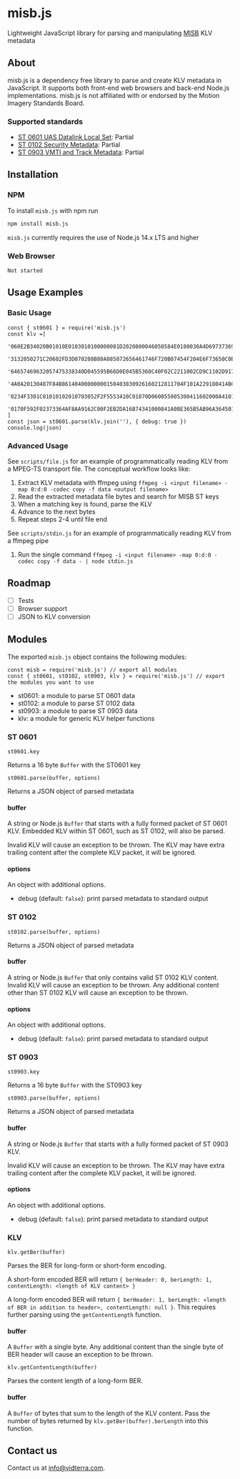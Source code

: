 # misb.js

Lightweight JavaScript library for parsing and manipulating [MISB](https://gwg.nga.mil/misb/st_pubs.html) KLV metadata

## About

misb.js is a dependency free library to parse and create KLV metadata in JavaScript. It supports both front-end web browsers and back-end Node.js implementations. misb.js is not affiliated with or endorsed by the Motion Imagery Standards Board.    

### Supported standards
- [ST 0601 UAS Datalink Local Set](https://gwg.nga.mil/misb/docs/standards/ST0601.17.pdf): Partial
- [ST 0102 Security Metadata](https://gwg.nga.mil/misb/docs/standards/ST0102.12.pdf): Partial
- [ST 0903 VMTI and Track Metadata](https://gwg.nga.mil/misb/docs/standards/ST0903.5.pdf): Partial

## Installation
### NPM

To install `misb.js` with npm run

```bash
npm install misb.js
```

`misb.js` currently requires the use of Node.js 14.x LTS and higher

### Web Browser

```
Not started
```

## Usage Examples

### Basic Usage

```
const { st0601 } = require('misb.js')
const klv =[ 
    '060E2B34020B01010E0103010100000081D2020800046050584E0180030A4D697373696F6E20',
    '3132050271C20602FD3D070208B80A085072656461746F720B07454F204E6F73650C0E47656F',
    '64657469632057475338340D045595B66D0E045B5360C40F02C2211002CD9C1102D917120472',
    '4A0A20130487F84B86140400000000150403830926160212811704F101A229180414BC082B19',
    '0234F3301C01010102010703052F2F5553410C01070D060055005300411602000A4101065E22',
    '0170F592F02373364AF8AA9162C00F2EB2DA16B74341000841A0BE365B5AB96A36450102AA43'
]
const json = st0601.parse(klv.join(''), { debug: true })
console.log(json)
```

### Advanced Usage

See `scripts/file.js` for an example of programmatically reading KLV from a MPEG-TS transport file. The conceptual workflow looks like:

1. Extract KLV metadata with ffmpeg using `ffmpeg -i <input filename> -map 0:d:0 -codec copy -f data <output filename>`
1. Read the extracted metadata file bytes and search for MISB ST keys
1. When a matching key is found, parse the KLV
1. Advance to the next bytes
1. Repeat steps 2-4 until file end

See `scripts/stdin.js` for an example of programmatically reading KLV from a ffmpeg pipe

1. Run the single command `ffmpeg -i <input filename> -map 0:d:0 -codec copy -f data - | node stdin.js`

## Roadmap

- [ ] Tests
- [ ] Browser support
- [ ] JSON to KLV conversion

## Modules

The exported `misb.js` object contains the following modules:

```
const misb = require('misb.js') // export all modules
const { st0601, st0102, st0903, klv } = require('misb.js') // export the modules you want to use
```

- st0601: a module to parse ST 0601 data
- st0102: a module to parse ST 0102 data
- st0903: a module to parse ST 0903 data
- klv: a module for generic KLV helper functions

### ST 0601
```
st0601.key
```

Returns a 16 byte `Buffer` with the ST0601 key

```
st0601.parse(buffer, options)
```

Returns a JSON object of parsed metadata

#### buffer 

A string or Node.js `Buffer` that starts with a fully formed packet of ST 0601 KLV. Embedded KLV within ST 0601, such as ST 0102, will also be parsed. 

Invalid KLV will cause an exception to be thrown. The KLV may have extra trailing content after the complete KLV packet, it will be ignored.  

#### options 

An object with additional options.
- debug (default: `false`): print parsed metadata to standard output

### ST 0102

```
st0102.parse(buffer, options)
```

Returns a JSON object of parsed metadata

#### buffer

A string or Node.js `Buffer` that only contains valid ST 0102 KLV content. Invalid KLV will cause an exception to be thrown. Any additional content other than ST 0102 KLV will cause an exception to be thrown.

#### options

An object with additional options.
- debug (default: `false`): print parsed metadata to standard output

### ST 0903
```
st0903.key
```

Returns a 16 byte `Buffer` with the ST0903 key

```
st0903.parse(buffer, options)
```

Returns a JSON object of parsed metadata

#### buffer

A string or Node.js `Buffer` that starts with a fully formed packet of ST 0903 KLV.

Invalid KLV will cause an exception to be thrown. The KLV may have extra trailing content after the complete KLV packet, it will be ignored.

#### options

An object with additional options.
- debug (default: `false`): print parsed metadata to standard output

### KLV

```
klv.getBer(buffer)
```

Parses the BER for long-form or short-form encoding. 

A short-form encoded BER will return `{ berHeader: 0, berLength: 1, contentLength: <length of KLV content> }`

A long-form encoded BER will return `{ berHeader: 1, berLength: <length of BER in addition to header>, contentLength: null }`. This requires further parsing using the `getContentLength` function.

#### buffer

A `Buffer` with a single byte. Any additional content than the single byte of BER header will cause an exception to be thrown.

```
klv.getContentLength(buffer)
```

Parses the content length of a long-form BER.

#### buffer

A `Buffer` of bytes that sum to the length of the KLV content. Pass the number of bytes returned by `klv.getBer(buffer).berLength` into this function.

## Contact us
Contact us at info@vidterra.com.

